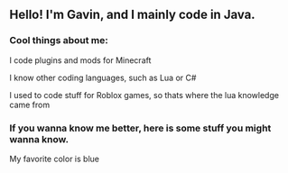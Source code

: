 ## Hello! I'm Gavin, and I mainly code in Java.

### Cool things about me:

I code plugins and mods for Minecraft

I know other coding languages, such as Lua or C#

I used to code stuff for Roblox games, so thats where the lua knowledge came from

### If you wanna know me better, here is some stuff you might wanna know.

My favorite color is blue


